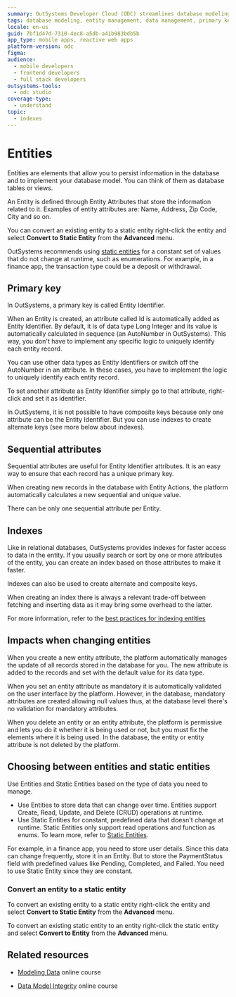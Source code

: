 ```yaml
---
summary: OutSystems Developer Cloud (ODC) streamlines database modeling with entities, primary keys, and indexes for efficient data management.
tags: database modeling, entity management, data management, primary keys, indexes
locale: en-us
guid: 7bf1d47d-7310-4ec8-a5db-a41b983bdb5b
app_type: mobile apps, reactive web apps
platform-version: odc
figma:
audience:
  - mobile developers
  - frontend developers
  - full stack developers
outsystems-tools:
  - odc studio
coverage-type:
  - understand
topic:
  - indexes
---
```


# Entities

Entities are elements that allow you to persist information in the database and to implement your database model. You can think of them as database tables or views. 

An Entity is defined through Entity Attributes that store the information related to it. Examples of entity attributes are: Name, Address, Zip Code, City and so on.

You can convert an existing entity to a static entity right-click the entity and select **Convert to Static Entity** from the **Advanced** menu.

OutSystems recommends using [static entities](entity-static.md) for a constant set of values that do not change at runtime, such as enumerations. For example, in a finance app, the transaction type could be a deposit or withdrawal.

## Primary key

In OutSystems, a primary key is called Entity Identifier.

When an Entity is created, an attribute called Id is automatically added as Entity Identifier. By default, it is of data type Long Integer and its value is automatically calculated in sequence (an AutoNumber in OutSystems). This way, you don't have to implement any specific logic to uniquely identify each entity record. 

You can use other data types as Entity Identifiers or switch off the AutoNumber in an attribute. In these cases, you have to implement the logic to uniquely identify each entity record.

To set another attribute as Entity Identifier simply go to that attribute, right-click and set it as identifier.

In OutSystems, it is not possible to have composite keys because only one attribute can be the Entity Identifier. But you can use indexes to create alternate keys (see more below about indexes).

## Sequential attributes

Sequential attributes are useful for Entity Identifier attributes. It is an easy way to ensure that each record has a unique primary key. 

When creating new records in the database with Entity Actions, the platform automatically calculates a new sequential and unique value. 

There can be only one sequential attribute per Entity.

## Indexes

Like in relational databases, OutSystems provides indexes for faster access to data in the entity. If you usually search or sort by one or more attributes of the entity, you can create an index based on those attributes to make it faster.

Indexes can also be used to create alternate and composite keys. 

When creating an index there is always a relevant trade-off between fetching and inserting data as it may bring some overhead to the latter.

For more information, refer to the [best practices for indexing entities](../data-best-practices/intro.md#index-entities)

## Impacts when changing entities

When you create a new entity attribute, the platform automatically manages the update of all records stored in the database for you. The new attribute is added to the records and set with the default value for its data type.

When you set an entity attribute as mandatory it is automatically validated on the user interface by the platform. However, in the database, mandatory attributes are created allowing null values thus, at the database level there's no validation for mandatory attributes.

When you delete an entity or an entity attribute, the platform is permissive and lets you do it whether it is being used or not, but you must fix the elements where it is being used. In the database, the entity or entity attribute is not deleted by the platform.

## Choosing between entities and static entities

Use Entities and Static Entities based on the type of data you need to manage.

* Use Entities to store data that can change over time. Entities support Create, Read, Update, and Delete (CRUD) operations at runtime.
* Use Static Entities for constant, predefined data that doesn't change at runtime. Static Entities only support read operations and function as enums. To learn more, refer to [Static Entities](entity-static.md).

For example, in a finance app, you need to store user details. Since this data can change frequently, store it in an Entity. But to store the PaymentStatus field with predefined values like Pending, Completed, and Failed. You need to use Static Entity since they are constant.

### Convert an entity to a static entity

To convert an existing entity to a static entity right-click the entity and select **Convert to Static Entity** from the **Advanced** menu.


<div class="info" markdown="1">

To convert an existing static entity to an entity right-click the static entity and select **Convert to Entity** from the **Advanced** menu.

</div>

## Related resources

* [Modeling Data](https://learn.outsystems.com/training/journeys/modeling-data-643) online course

* [Data Model Integrity](https://learn.outsystems.com/training/journeys/data-model-integrity-638) online course
